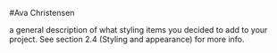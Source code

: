 #Ava Christensen

a general description of what styling items you decided to add to your project.  See section 2.4 (Styling and appearance) for more info.